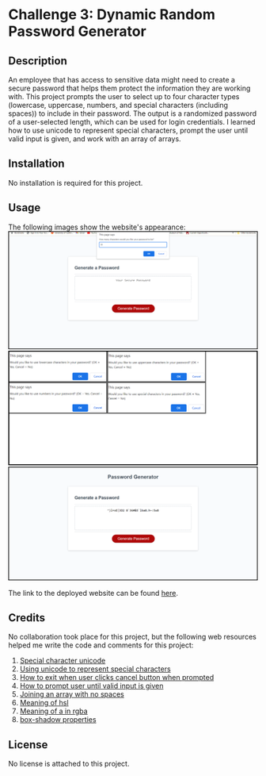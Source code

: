 # Challenge 3: Dynamic Random Password Generator

## Description
An employee that has access to sensitive data might need to create a secure password that helps them protect the information they are working with. This project prompts the user to select up to four character types (lowercase, uppercase, numbers, and special characters (including spaces)) to include in their password. The output is a randomized password of a user-selected length, which can be used for login credentials. I learned how to use unicode to represent special characters, prompt the user until valid input is given, and work with an array of arrays.

## Installation
No installation is required for this project.

## Usage
The following images show the website's appearance:
![Character length prompt](Assets/Images/char_length_prompt.png)
![Character type prompts](Assets/Images/char_type_prompts.png)
![Password output](Assets/Images/password_output.png)

The link to the deployed website can be found [here](https://gimmekitties711.github.io/challenge_3-dynamic_random_password_generator/).

## Credits
No collaboration took place for this project, but the following web resources helped me write the code and comments for this project:

1. [Special character unicode](https://owasp.org/www-community/password-special-characters)
2. [Using unicode to represent special characters](https://stackoverflow.com/questions/13093126/insert-unicode-character-into-javascript)
3. [How to exit when user clicks cancel button when prompted](https://stackoverflow.com/questions/12864582/javascript-prompt-cancel-button-to-terminate-the-function)
4. [How to prompt user until valid input is given](https://stackoverflow.com/questions/35044961/loop-that-prompts-user-until-valid-input)
5. [Joining an array with no spaces](https://developer.mozilla.org/en-US/docs/Web/JavaScript/Reference/Global_Objects/Array/join)
6. [Meaning of hsl](https://www.w3schools.com/colors/colors_hsl.asp)
7. [Meaning of a in rgba](https://www.w3schools.com/css/css3_colors.asp#:~:text=RGBA%20color%20values%20are%20an,and%201.0%20(fully%20opaque))
8. [box-shadow properties](https://developer.mozilla.org/en-US/docs/Web/CSS/box-shadow)

## License
No license is attached to this project.
